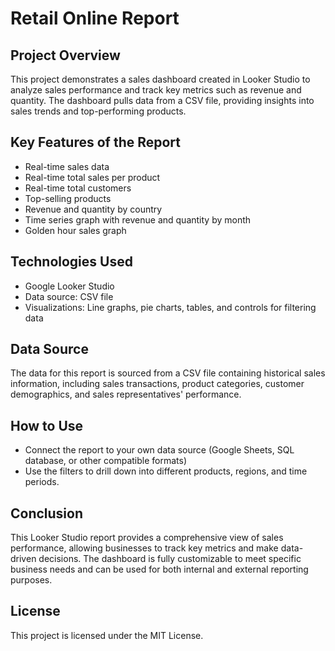 # Retail Online Report

## Project Overview
This project demonstrates a sales dashboard created in Looker Studio to analyze sales performance and track key metrics such as revenue and quantity. The dashboard pulls data from a CSV file, providing insights into sales trends and top-performing products.

## Key Features of the Report
- Real-time sales data
- Real-time total sales per product
- Real-time total customers
- Top-selling products
- Revenue and quantity by country
- Time series graph with revenue and quantity by month
- Golden hour sales graph

## Technologies Used
- Google Looker Studio
- Data source: CSV file
- Visualizations: Line graphs, pie charts, tables, and controls for filtering data

## Data Source
The data for this report is sourced from a CSV file containing historical sales information, including sales transactions, product categories, customer demographics, and sales representatives' performance.

## How to Use
- Connect the report to your own data source (Google Sheets, SQL database, or other compatible formats)
- Use the filters to drill down into different products, regions, and time periods.

## Conclusion
This Looker Studio report provides a comprehensive view of sales performance, allowing businesses to track key metrics and make data-driven decisions. The dashboard is fully customizable to meet specific business needs and can be used for both internal and external reporting purposes.

## License
This project is licensed under the MIT License.
